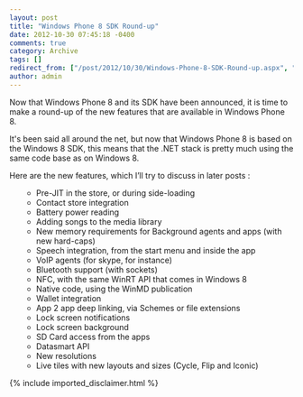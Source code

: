 ```yaml
---
layout: post
title: "Windows Phone 8 SDK Round-up"
date: 2012-10-30 07:45:18 -0400
comments: true
category: Archive
tags: []
redirect_from: ["/post/2012/10/30/Windows-Phone-8-SDK-Round-up.aspx", "/post/2012/10/30/windows-phone-8-sdk-round-up.aspx"]
author: admin
---
```

<!-- more -->
<p>Now that Windows Phone 8 and its SDK have been announced, it is time to make a round-up of the new features that are available in Windows Phone 8.</p>  <p>It's been said all around the net, but now that Windows Phone 8 is based on the Windows 8 SDK, this means that the .NET stack is pretty much using the same code base as on Windows 8.</p>  <p>Here are the new features, which I’ll try to discuss in later posts :</p>  <ul>   <ul>     <li>Pre-JIT in the store, or during side-loading</li>      <li>Contact store integration</li>      <li>Battery power reading</li>      <li>Adding songs to the media library</li>      <li>New memory requirements for Background agents and apps (with new hard-caps)</li>      <li>Speech integration, from the start menu and inside the app</li>      <li>VoIP agents (for skype, for instance)</li>      <li>Bluetooth support (with sockets)</li>      <li>NFC, with the same WinRT API that comes in Windows 8</li>      <li>Native code, using the WinMD publication</li>      <li>Wallet integration</li>      <li>App 2 app deep linking, via Schemes or file extensions</li>      <li>Lock screen notifications</li>      <li>Lock screen background</li>      <li>SD Card access from the apps</li>      <li>Datasmart API</li>      <li>New resolutions</li>      <li>Live tiles with new layouts and sizes (Cycle, Flip and Iconic)</li>   </ul> </ul>
{% include imported_disclaimer.html %}
